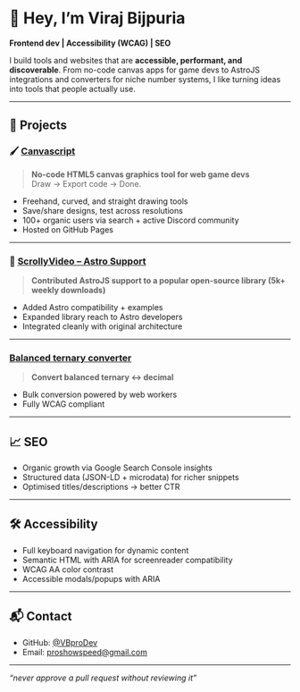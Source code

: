 # 👋 Hey, I’m Viraj Bijpuria  
**Frontend dev | Accessibility (WCAG) | SEO**  

I build tools and websites that are **accessible, performant, and discoverable**. From no-code canvas apps for game devs to AstroJS integrations and converters for niche number systems, I like turning ideas into tools that people actually use.  

---

## 🚀 Projects  

### 🖌️ [Canvascript](https://github.com/VBproDev/Canvascript)  
> **No-code HTML5 canvas graphics tool for web game devs**  
Draw → Export code → Done.  
- Freehand, curved, and straight drawing tools  
- Save/share designs, test across resolutions  
- 100+ organic users via search + active Discord community  
- Hosted on GitHub Pages  

---

### 🌌 [ScrollyVideo – Astro Support](https://github.com/dkaoster/scrolly-video)  
> **Contributed AstroJS support to a popular open-source library (5k+ weekly downloads)**  
- Added Astro compatibility + examples  
- Expanded library reach to Astro developers  
- Integrated cleanly with original architecture  

---

### [Balanced ternary converter](https://vbprodev.github.io/decimal-and-balanced-ternary-converter/)  
> **Convert balanced ternary ↔ decimal**  
- Bulk conversion powered by web workers  
- Fully WCAG compliant  

---

## 📈 SEO  
- Organic growth via Google Search Console insights  
- Structured data (JSON-LD + microdata) for richer snippets  
- Optimised titles/descriptions → better CTR  

---

## 🛠️ Accessibility  
- Full keyboard navigation for dynamic content  
- Semantic HTML with ARIA for screenreader compatibility  
- WCAG AA color contrast  
- Accessible modals/popups with ARIA  

---

## 📬 Contact  
- GitHub: [@VBproDev](https://github.com/VBproDev)  
- Email: [proshowspeed@gmail.com](mailto:proshowspeed@gmail.com)  

---

_“never approve a pull request without reviewing it”_  

